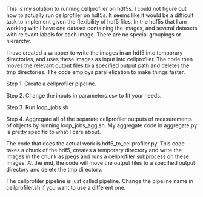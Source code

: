 

This is my solution to running cellprofiler on hdf5s. I could not figure out how
to actually run cellprofiler on hdf5s. It seems like it would be a difficult task to
implement given the flexibility of hdf5 files. In the hdf5s that I am working with
I have one dataset containing the images, and several datasets with relevant
labels for each image. There are no special groupings or hierarchy.

I have created a wrapper to write the images in an hdf5 into temporary
directories, and uses these images as input into cellprofiler. The code then moves
the relevant output files to a specified output path and deletes the tmp directories.
The code  employs parallelization to make things faster.

Step 1. Create a cellprofiler pipeline.

Step 2. Change the inputs in parameters.csv to fit your needs.

Step 3. Run loop_jobs.sh

Step 4. Aggregate all of the separate cellprofiler outputs of measurements of objects
by running loop_jobs_agg.sh.
My aggregate code in aggregate.py is pretty specific to what I care about.

The code that does the actual work is hdf5_to_cellprofiler.py. This code takes
a chunk of the hdf5, creates a temporary directory and write the images in the chunk
as jpegs and runs a cellprofiler subprocess on these images. At the end, the code will move the
output files to a specified output directory and delete the tmp directory.

The cellprofiler pipeline is just called pipeline. Change the pipeline name in
cellprofiler.sh if you want to use a different one.
